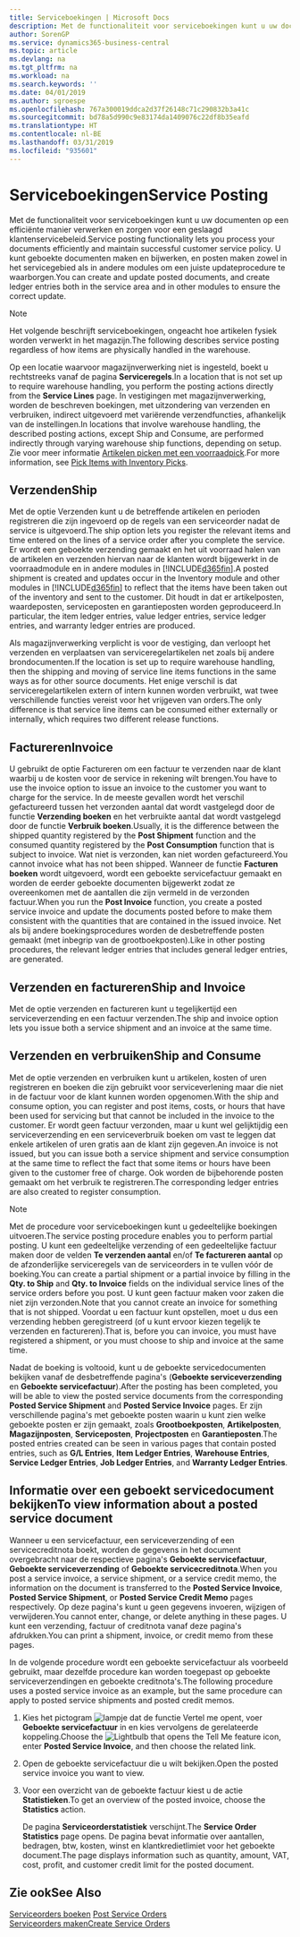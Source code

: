 ```yaml
---
title: Serviceboekingen | Microsoft Docs
description: Met de functionaliteit voor serviceboekingen kunt u uw documenten op een efficiënte manier verwerken en zorgen voor een geslaagd klantenservicebeleid. U kunt geboekte documenten maken en bijwerken, en posten maken zowel in het servicegebied als in andere modules om een juiste updateprocedure te waarborgen.
author: SorenGP
ms.service: dynamics365-business-central
ms.topic: article
ms.devlang: na
ms.tgt_pltfrm: na
ms.workload: na
ms.search.keywords: ''
ms.date: 04/01/2019
ms.author: sgroespe
ms.openlocfilehash: 767a300019ddca2d37f26148c71c290832b3a41c
ms.sourcegitcommit: bd78a5d990c9e83174da1409076c22df8b35eafd
ms.translationtype: HT
ms.contentlocale: nl-BE
ms.lasthandoff: 03/31/2019
ms.locfileid: "935601"
---
```

# <a name="service-posting"></a><span data-ttu-id="5e817-104">Serviceboekingen</span><span class="sxs-lookup"><span data-stu-id="5e817-104">Service Posting</span></span>
<span data-ttu-id="5e817-105">Met de functionaliteit voor serviceboekingen kunt u uw documenten op een efficiënte manier verwerken en zorgen voor een geslaagd klantenservicebeleid.</span><span class="sxs-lookup"><span data-stu-id="5e817-105">Service posting functionality lets you process your documents efficiently and maintain successful customer service policy.</span></span> <span data-ttu-id="5e817-106">U kunt geboekte documenten maken en bijwerken, en posten maken zowel in het servicegebied als in andere modules om een juiste updateprocedure te waarborgen.</span><span class="sxs-lookup"><span data-stu-id="5e817-106">You can create and update posted documents, and create ledger entries both in the service area and in other modules to ensure the correct update.</span></span>  

> [!NOTE]  
>  <span data-ttu-id="5e817-107">Het volgende beschrijft serviceboekingen, ongeacht hoe artikelen fysiek worden verwerkt in het magazijn.</span><span class="sxs-lookup"><span data-stu-id="5e817-107">The following describes service posting regardless of how items are physically handled in the warehouse.</span></span>  
>   
>  <span data-ttu-id="5e817-108">Op een locatie waarvoor magazijnverwerking niet is ingesteld, boekt u rechtstreeks vanaf de pagina **Serviceregels**.</span><span class="sxs-lookup"><span data-stu-id="5e817-108">In a location that is not set up to require warehouse handling, you perform the posting actions directly from the **Service Lines** page.</span></span> <span data-ttu-id="5e817-109">In vestigingen met magazijnverwerking, worden de beschreven boekingen, met uitzondering van verzenden en verbruiken, indirect uitgevoerd met variërende verzendfuncties, afhankelijk van de instellingen.</span><span class="sxs-lookup"><span data-stu-id="5e817-109">In locations that involve warehouse handling, the described posting actions, except Ship and Consume, are performed indirectly through varying warehouse ship functions, depending on setup.</span></span> <span data-ttu-id="5e817-110">Zie voor meer informatie [Artikelen picken met een voorraadpick](warehouse-how-to-pick-items-with-inventory-picks.md).</span><span class="sxs-lookup"><span data-stu-id="5e817-110">For more information, see [Pick Items with Inventory Picks](warehouse-how-to-pick-items-with-inventory-picks.md).</span></span>  

## <a name="ship"></a><span data-ttu-id="5e817-111">Verzenden</span><span class="sxs-lookup"><span data-stu-id="5e817-111">Ship</span></span>  
<span data-ttu-id="5e817-112">Met de optie Verzenden kunt u de betreffende artikelen en perioden registreren die zijn ingevoerd op de regels van een serviceorder nadat de service is uitgevoerd.</span><span class="sxs-lookup"><span data-stu-id="5e817-112">The ship option lets you register the relevant items and time entered on the lines of a service order after you complete the service.</span></span> <span data-ttu-id="5e817-113">Er wordt een geboekte verzending gemaakt en het uit voorraad halen van de artikelen en verzenden hiervan naar de klanten wordt bijgewerkt in de voorraadmodule en in andere modules in [!INCLUDE[d365fin](includes/d365fin_md.md)].</span><span class="sxs-lookup"><span data-stu-id="5e817-113">A posted shipment is created and updates occur in the Inventory module and other modules in [!INCLUDE[d365fin](includes/d365fin_md.md)] to reflect that the items have been taken out of the inventory and sent to the customer.</span></span> <span data-ttu-id="5e817-114">Dit houdt in dat er artikelposten, waardeposten, serviceposten en garantieposten worden geproduceerd.</span><span class="sxs-lookup"><span data-stu-id="5e817-114">In particular, the item ledger entries, value ledger entries, service ledger entries, and warranty ledger entries are produced.</span></span>  

<span data-ttu-id="5e817-115">Als magazijnverwerking verplicht is voor de vestiging, dan verloopt het verzenden en verplaatsen van serviceregelartikelen net zoals bij andere brondocumenten.</span><span class="sxs-lookup"><span data-stu-id="5e817-115">If the location is set up to require warehouse handling, then the shipping and moving of service line items functions in the same ways as for other source documents.</span></span> <span data-ttu-id="5e817-116">Het enige verschil is dat serviceregelartikelen extern of intern kunnen worden verbruikt, wat twee verschillende functies vereist voor het vrijgeven van orders.</span><span class="sxs-lookup"><span data-stu-id="5e817-116">The only difference is that service line items can be consumed either externally or internally, which requires two different release functions.</span></span>

## <a name="invoice"></a><span data-ttu-id="5e817-117">Factureren</span><span class="sxs-lookup"><span data-stu-id="5e817-117">Invoice</span></span>  
<span data-ttu-id="5e817-118">U gebruikt de optie Factureren om een factuur te verzenden naar de klant waarbij u de kosten voor de service in rekening wilt brengen.</span><span class="sxs-lookup"><span data-stu-id="5e817-118">You have to use the invoice option to issue an invoice to the customer you want to charge for the service.</span></span> <span data-ttu-id="5e817-119">In de meeste gevallen wordt het verschil gefactureerd tussen het verzonden aantal dat wordt vastgelegd door de functie **Verzending boeken** en het verbruikte aantal dat wordt vastgelegd door de functie **Verbruik boeken**.</span><span class="sxs-lookup"><span data-stu-id="5e817-119">Usually, it is the difference between the shipped quantity registered by the **Post Shipment** function and the consumed quantity registered by the **Post Consumption** function that is subject to invoice.</span></span> <span data-ttu-id="5e817-120">Wat niet is verzonden, kan niet worden gefactureerd.</span><span class="sxs-lookup"><span data-stu-id="5e817-120">You cannot invoice what has not been shipped.</span></span> <span data-ttu-id="5e817-121">Wanneer de functie **Facturen boeken** wordt uitgevoerd, wordt een geboekte servicefactuur gemaakt en worden de eerder geboekte documenten bijgewerkt zodat ze overeenkomen met de aantallen die zijn vermeld in de verzonden factuur.</span><span class="sxs-lookup"><span data-stu-id="5e817-121">When you run the **Post Invoice** function, you create a posted service invoice and update the documents posted before to make them consistent with the quantities that are contained in the issued invoice.</span></span> <span data-ttu-id="5e817-122">Net als bij andere boekingsprocedures worden de desbetreffende posten gemaakt (met inbegrip van de grootboekposten).</span><span class="sxs-lookup"><span data-stu-id="5e817-122">Like in other posting procedures, the relevant ledger entries that includes general ledger entries, are generated.</span></span>  

## <a name="ship-and-invoice"></a><span data-ttu-id="5e817-123">Verzenden en factureren</span><span class="sxs-lookup"><span data-stu-id="5e817-123">Ship and Invoice</span></span>  
<span data-ttu-id="5e817-124">Met de optie verzenden en factureren kunt u tegelijkertijd een serviceverzending en een factuur verzenden.</span><span class="sxs-lookup"><span data-stu-id="5e817-124">The ship and invoice option lets you issue both a service shipment and an invoice at the same time.</span></span>  

## <a name="ship-and-consume"></a><span data-ttu-id="5e817-125">Verzenden en verbruiken</span><span class="sxs-lookup"><span data-stu-id="5e817-125">Ship and Consume</span></span>  
<span data-ttu-id="5e817-126">Met de optie verzenden en verbruiken kunt u artikelen, kosten of uren registreren en boeken die zijn gebruikt voor serviceverlening maar die niet in de factuur voor de klant kunnen worden opgenomen.</span><span class="sxs-lookup"><span data-stu-id="5e817-126">With the ship and consume option, you can register and post items, costs, or hours that have been used for servicing but that cannot be included in the invoice to the customer.</span></span> <span data-ttu-id="5e817-127">Er wordt geen factuur verzonden, maar u kunt wel gelijktijdig een serviceverzending en een serviceverbruik boeken om vast te leggen dat enkele artikelen of uren gratis aan de klant zijn gegeven.</span><span class="sxs-lookup"><span data-stu-id="5e817-127">An invoice is not issued, but you can issue both a service shipment and service consumption at the same time to reflect the fact that some items or hours have been given to the customer free of charge.</span></span> <span data-ttu-id="5e817-128">Ook worden de bijbehorende posten gemaakt om het verbruik te registreren.</span><span class="sxs-lookup"><span data-stu-id="5e817-128">The corresponding ledger entries are also created to register consumption.</span></span>  

> [!NOTE]  
>  <span data-ttu-id="5e817-129">Met de procedure voor serviceboekingen kunt u gedeeltelijke boekingen uitvoeren.</span><span class="sxs-lookup"><span data-stu-id="5e817-129">The service posting procedure enables you to perform partial posting.</span></span> <span data-ttu-id="5e817-130">U kunt een gedeeltelijke verzending of een gedeeltelijke factuur maken door de velden **Te verzenden aantal** en/of **Te factureren aantal** op de afzonderlijke serviceregels van de serviceorders in te vullen vóór de boeking.</span><span class="sxs-lookup"><span data-stu-id="5e817-130">You can create a partial shipment or a partial invoice by filling in the **Qty. to Ship** and **Qty. to Invoice** fields on the individual service lines of the service orders before you post.</span></span> <span data-ttu-id="5e817-131">U kunt geen factuur maken voor zaken die niet zijn verzonden.</span><span class="sxs-lookup"><span data-stu-id="5e817-131">Note that you cannot create an invoice for something that is not shipped.</span></span> <span data-ttu-id="5e817-132">Voordat u een factuur kunt opstellen, moet u dus een verzending hebben geregistreerd (of u kunt ervoor kiezen tegelijk te verzenden en factureren).</span><span class="sxs-lookup"><span data-stu-id="5e817-132">That is, before you can invoice, you must have registered a shipment, or you must choose to ship and invoice at the same time.</span></span>  

<span data-ttu-id="5e817-133">Nadat de boeking is voltooid, kunt u de geboekte servicedocumenten bekijken vanaf de desbetreffende pagina's (**Geboekte serviceverzending** en **Geboekte servicefactuur**).</span><span class="sxs-lookup"><span data-stu-id="5e817-133">After the posting has been completed, you will be able to view the posted service documents from the corresponding **Posted Service Shipment** and **Posted Service Invoice** pages.</span></span> <span data-ttu-id="5e817-134">Er zijn verschillende pagina's met geboekte posten waarin u kunt zien welke geboekte posten er zijn gemaakt, zoals **Grootboekposten**, **Artikelposten**, **Magazijnposten**, **Serviceposten**, **Projectposten** en **Garantieposten**.</span><span class="sxs-lookup"><span data-stu-id="5e817-134">The posted entries created can be seen in various pages that contain posted entries, such as **G/L Entries**, **Item Ledger Entries**, **Warehouse Entries**, **Service Ledger Entries**, **Job Ledger Entries**, and **Warranty Ledger Entries**.</span></span>  

## <a name="to-view-information-about-a-posted-service-document"></a><span data-ttu-id="5e817-135">Informatie over een geboekt servicedocument bekijken</span><span class="sxs-lookup"><span data-stu-id="5e817-135">To view information about a posted service document</span></span>  
<span data-ttu-id="5e817-136">Wanneer u een servicefactuur, een serviceverzending of een servicecreditnota boekt, worden de gegevens in het document overgebracht naar de respectieve pagina's **Geboekte servicefactuur**, **Geboekte serviceverzending** of **Geboekte servicecreditnota**.</span><span class="sxs-lookup"><span data-stu-id="5e817-136">When you post a service invoice, a service shipment, or a service credit memo, the information on the document is transferred to the **Posted Service Invoice**, **Posted Service Shipment**, or **Posted Service Credit Memo** pages respectively.</span></span> <span data-ttu-id="5e817-137">Op deze pagina's kunt u geen gegevens invoeren, wijzigen of verwijderen.</span><span class="sxs-lookup"><span data-stu-id="5e817-137">You cannot enter, change, or delete anything in these pages.</span></span> <span data-ttu-id="5e817-138">U kunt een verzending, factuur of creditnota vanaf deze pagina's afdrukken.</span><span class="sxs-lookup"><span data-stu-id="5e817-138">You can print a shipment, invoice, or credit memo from these pages.</span></span>  

<span data-ttu-id="5e817-139">In de volgende procedure wordt een geboekte servicefactuur als voorbeeld gebruikt, maar dezelfde procedure kan worden toegepast op geboekte serviceverzendingen en geboekte creditnota's.</span><span class="sxs-lookup"><span data-stu-id="5e817-139">The following procedure uses a posted service invoice as an example, but the same procedure can apply to posted service shipments and posted credit memos.</span></span>  

1. <span data-ttu-id="5e817-140">Kies het pictogram ![lampje dat de functie Vertel me opent](media/ui-search/search_small.png "Vertel me wat u wilt doen"), voer **Geboekte servicefactuur** in en kies vervolgens de gerelateerde koppeling.</span><span class="sxs-lookup"><span data-stu-id="5e817-140">Choose the ![Lightbulb that opens the Tell Me feature](media/ui-search/search_small.png "Tell me what you want to do") icon, enter **Posted Service Invoice**, and then choose the related link.</span></span>  
2. <span data-ttu-id="5e817-141">Open de geboekte servicefactuur die u wilt bekijken.</span><span class="sxs-lookup"><span data-stu-id="5e817-141">Open the posted service invoice you want to view.</span></span>  
3. <span data-ttu-id="5e817-142">Voor een overzicht van de geboekte factuur kiest u de actie **Statistieken**.</span><span class="sxs-lookup"><span data-stu-id="5e817-142">To get an overview of the posted invoice, choose the **Statistics** action.</span></span>  

    <span data-ttu-id="5e817-143">De pagina **Serviceorderstatistiek** verschijnt.</span><span class="sxs-lookup"><span data-stu-id="5e817-143">The **Service Order Statistics** page opens.</span></span> <span data-ttu-id="5e817-144">De pagina bevat informatie over aantallen, bedragen, btw, kosten, winst en klantkredietlimiet voor het geboekte document.</span><span class="sxs-lookup"><span data-stu-id="5e817-144">The page displays information such as quantity, amount, VAT, cost, profit, and customer credit limit for the posted document.</span></span>

## <a name="see-also"></a><span data-ttu-id="5e817-145">Zie ook</span><span class="sxs-lookup"><span data-stu-id="5e817-145">See Also</span></span>  
<span data-ttu-id="5e817-146">[Serviceorders boeken](service-how-to-post-service-orders.md) </span><span class="sxs-lookup"><span data-stu-id="5e817-146">[Post Service Orders](service-how-to-post-service-orders.md) </span></span>  
[<span data-ttu-id="5e817-147">Serviceorders maken</span><span class="sxs-lookup"><span data-stu-id="5e817-147">Create Service Orders</span></span>](service-how-to-create-service-orders.md)
